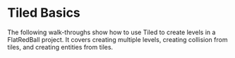 # Tiled Basics

The following walk-throughs show how to use Tiled to create levels in a FlatRedBall project. It covers creating multiple levels, creating collision from tiles, and creating entities from tiles.
